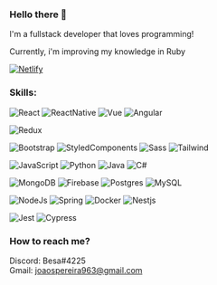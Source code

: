 ### Hello there 👋

I'm a fullstack developer that loves programming!

Currently, i'm improving my knowledge in Ruby

[![Netlify](https://img.shields.io/website?label=Netlify&style=for-the-badge&url=https://b-e-sa.netlify.app/)](https://b-e-sa.netlify.app)

### Skills:<br>
![React](https://img.shields.io/badge/React-20232A?style=for-the-badge&logo=react&logoColor=61DAFB)
![ReactNative](https://img.shields.io/badge/React_Native-20232A?style=for-the-badge&logo=react&logoColor=61DAFB)
![Vue](https://img.shields.io/badge/Vue-35495E?style=for-the-badge&logo=vue.js&logoColor=4FC08D)
![Angular](https://img.shields.io/badge/Angular-000000?style=for-the-badge&logo=angular&logoColor=ff3838)<br>

![Redux](https://img.shields.io/badge/Redux-7749BD?style=for-the-badge&logo=redux&logoColor=white)

![Bootstrap](https://img.shields.io/badge/Bootstrap-563D7C?style=for-the-badge&logo=bootstrap&logoColor=white)
![StyledComponents](https://img.shields.io/badge/styled--components-DB7093?style=for-the-badge&logo=styled-components&logoColor=white)
![Sass](https://img.shields.io/badge/Sass-CC6699?style=for-the-badge&logo=sass&logoColor=white)
![Tailwind](https://img.shields.io/badge/Tailwind-38B2AC?style=for-the-badge&logo=tailwind-css&logoColor=white)

![JavaScript](https://img.shields.io/badge/JavaScript-323330?style=for-the-badge&logo=javascript&logoColor=F7DF1E)
![Python](https://img.shields.io/badge/Python-14354C?style=for-the-badge&logo=python&logoColor=white)
![Java](https://img.shields.io/badge/Java-ED8B00?style=for-the-badge&logo=java&logoColor=white)
![C#](https://img.shields.io/badge/C%23-239120?style=for-the-badge&logo=c-sharp&logoColor=white)

![MongoDB](https://img.shields.io/badge/MongoDB-4EA94B?style=for-the-badge&logo=mongodb&logoColor=white)
![Firebase](https://img.shields.io/badge/firebase-323330?style=for-the-badge&logo=firebase&logoColor=?)
![Postgres](https://img.shields.io/badge/Postgres-375687?style=for-the-badge&logo=postgresql&logoColor=white)
![MySQL](https://img.shields.io/badge/MySQL-orange?style=for-the-badge&logo=mysql&logoColor=white)

![NodeJs](https://img.shields.io/badge/Node.js-43853D?style=for-the-badge&logo=node.js&logoColor=white)
![Spring](https://img.shields.io/badge/Spring-6DB33F?style=for-the-badge&logo=spring&logoColor=white)
![Docker](https://img.shields.io/badge/Docker-5c9aff?style=for-the-badge&logo=docker&logoColor=white)
![Nestjs](https://img.shields.io/badge/Nest-212121?style=for-the-badge&logo=nestjs&logoColor=E0234E)

![Jest](https://img.shields.io/badge/Jest-323330?style=for-the-badge&logo=Jest&logoColor=white)
![Cypress](https://img.shields.io/badge/Cypress-323330?style=for-the-badge&logo=Cypress&logoColor=white)

### How to reach me?
Discord: Besa#4225
<br>
Gmail: joaospereira963@gmail.com

<!--
**B-e-sa/B-e-sa** is a ✨ _special_ ✨ repository because its `README.md` (this file) appears on your GitHub profile.

Here are some ideas to get you started:

- 🔭 I’m currently working on ...
- 🌱 I’m currently learning ...
- 👯 I’m looking to collaborate on ...
- 🤔 I’m looking for help with ...
- 💬 Ask me about ...
- 📫 How to reach me: ...
- 😄 Pronouns: ...
- ⚡ Fun fact: ...
-->
